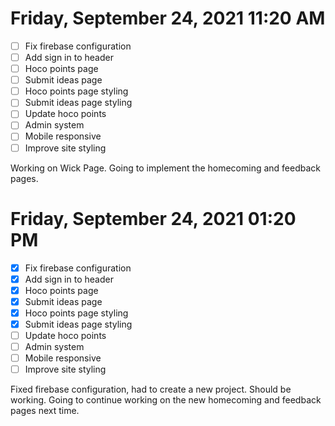 # Friday, September 24, 2021 11:20 AM
- [ ] Fix firebase configuration
- [ ] Add sign in to header
- [ ] Hoco points page
- [ ] Submit ideas page
- [ ] Hoco points page styling
- [ ] Submit ideas page styling
- [ ] Update hoco points
- [ ] Admin system
- [ ] Mobile responsive
- [ ] Improve site styling

Working on Wick Page. Going to implement the homecoming and feedback pages.

# Friday, September 24, 2021 01:20 PM
- [X] Fix firebase configuration
- [X] Add sign in to header
- [X] Hoco points page
- [X] Submit ideas page
- [X] Hoco points page styling
- [X] Submit ideas page styling
- [ ] Update hoco points
- [ ] Admin system
- [ ] Mobile responsive
- [ ] Improve site styling

Fixed firebase configuration, had to create a new project. Should be working.
Going to continue working on the new homecoming and feedback pages next time.
